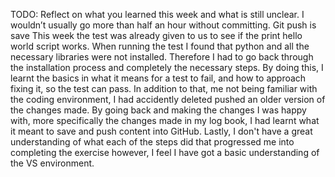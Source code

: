 
TODO: Reflect on what you learned this week and what is still unclear.
I wouldn’t usually go more than half an hour without committing.
Git push is save
This week the test was already given to us to see if the print hello world script works. 
When running the test I found that python and all the necessary libraries were not installed. Therefore I had to go back through the installation process and completely the necessary steps. By doing this, I learnt the basics in what it means for a test to fail, and how to approach fixing it, so the test can pass. 
In addition to that, me not being familiar with the coding environment, I had accidently deleted pushed an older version of the changes made. By going back and making the changes I was happy with, more specifically the changes made in my log book, I had learnt what it meant to save and push content into GitHub. 
Lastly, I don't have a great understanding of what each of the steps did that progressed me into completing the exercise however, I feel I have got a basic understanding of the VS environment. 